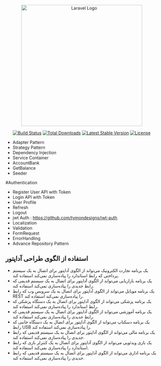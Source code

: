 <p align="center"><a href="https://laravel.com" target="_blank"><img src="https://raw.githubusercontent.com/laravel/art/master/logo-lockup/5%20SVG/2%20CMYK/1%20Full%20Color/laravel-logolockup-cmyk-red.svg" width="400" alt="Laravel Logo"></a></p>

<p align="center">
<a href="https://github.com/laravel/framework/actions"><img src="https://github.com/laravel/framework/workflows/tests/badge.svg" alt="Build Status"></a>
<a href="https://packagist.org/packages/laravel/framework"><img src="https://img.shields.io/packagist/dt/laravel/framework" alt="Total Downloads"></a>
<a href="https://packagist.org/packages/laravel/framework"><img src="https://img.shields.io/packagist/v/laravel/framework" alt="Latest Stable Version"></a>
<a href="https://packagist.org/packages/laravel/framework"><img src="https://img.shields.io/packagist/l/laravel/framework" alt="License"></a>
</p>


- Adapter Pattern
- Strategy Pattern
- Dependency Injection
- Service Container
- AccountBank
- GetBalance
- Seeder

#Authentication
- Register User API with Token
- Login API with Token
- User Profile
- Refresh
- Logout
- jwt Auth : https://github.com/tymondesigns/jwt-auth
- Localization
- Validation
- FormRequest
- ErrorHandling
- Advance Repository Pattern


## استفاده از الگوی طراحی آداپتور

* یک برنامه تجارت الکترونیک می‌تواند از الگوی آداپتور برای اتصال به یک سیستم پرداختی که رابط استاندارد را پیاده‌سازی نمی‌کند استفاده کند.
* یک برنامه بازاریابی می‌تواند از الگوی آداپتور برای اتصال به یک سیستم قدیمی که رابط جدیدی را پیاده‌سازی نمی‌کند استفاده کند.
* یک برنامه موبایل می‌تواند از الگوی آداپتور برای اتصال به یک سرویس وب که رابط REST را پیاده‌سازی نمی‌کند استفاده کند.
* یک برنامه پزشکی می‌تواند از الگوی آداپتور برای اتصال به یک دستگاه پزشکی که رابط استاندارد را پیاده‌سازی نمی‌کند استفاده کند.
* یک برنامه آموزشی می‌تواند از الگوی آداپتور برای اتصال به یک سیستم قدیمی که رابط جدیدی را پیاده‌سازی نمی‌کند استفاده کند.
* یک برنامه دسکتاپ می‌تواند از الگوی آداپتور برای اتصال به یک دستگاه جانبی که رابط USB را پیاده‌سازی نمی‌کند استفاده کند.
* یک برنامه مالی می‌تواند از الگوی آداپتور برای اتصال به یک سیستم قدیمی که رابط جدیدی را پیاده‌سازی نمی‌کند استفاده کند.
* یک بازی ویدئویی می‌تواند از الگوی آداپتور برای اتصال به یک کنترلر بازی که رابط استاندارد را پیاده‌سازی نمی‌کند استفاده کند.
* یک برنامه اداری می‌تواند از الگوی آداپتور برای اتصال به یک سیستم قدیمی که رابط جدیدی را پیاده‌سازی نمی‌کند استفاده کند.
